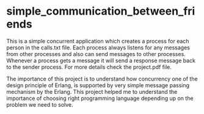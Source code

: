 # simple_communication_between_friends
This is a simple concurrent application which creates a process for each person in the calls.txt file. Each process always listens for any messages from other processes and also can send messages to other processes. Whenever a process gets a message it will send a response message back to the sender process. For more details check the project.pdf file.

The importance of this project is to understand how concurrency one of the design principle of Erlang, is supported by very simple message passing mechanism by the Erlang. This project helped me to understand the importance of choosing right programming language depending up on the problem we need to solve.
